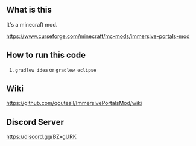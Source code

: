 ## What is this
It's a minecraft mod.

https://www.curseforge.com/minecraft/mc-mods/immersive-portals-mod

## How to run this code
1. ```gradlew idea``` or ```gradlew eclipse```

## Wiki
https://github.com/qouteall/ImmersivePortalsMod/wiki

## Discord Server
https://discord.gg/BZxgURK